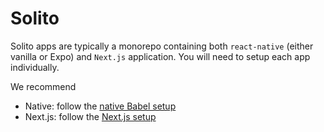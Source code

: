 # Solito

Solito apps are typically a monorepo containing both `react-native` (either vanilla or Expo) and `Next.js` application. You will need to setup each app individually.

We recommend

- Native: follow the [native Babel setup](../native/babel.mdx)
- Next.js: follow the [Next.js setup](../frameworks/nextjs.md)
